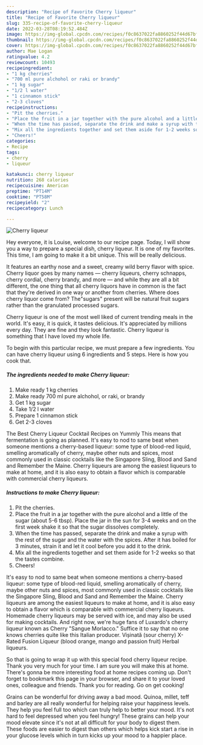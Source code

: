 ```yaml
---
description: "Recipe of Favorite Cherry liqueur"
title: "Recipe of Favorite Cherry liqueur"
slug: 335-recipe-of-favorite-cherry-liqueur
date: 2022-03-28T08:19:52.484Z
image: https://img-global.cpcdn.com/recipes/f0c8637022fa8860252f44d67bf6100f/751x532cq70/cherry-liqueur-recipe-main-photo.jpg
thumbnail: https://img-global.cpcdn.com/recipes/f0c8637022fa8860252f44d67bf6100f/751x532cq70/cherry-liqueur-recipe-main-photo.jpg
cover: https://img-global.cpcdn.com/recipes/f0c8637022fa8860252f44d67bf6100f/751x532cq70/cherry-liqueur-recipe-main-photo.jpg
author: Mae Logan
ratingvalue: 4.2
reviewcount: 10493
recipeingredient:
- "1 kg cherries"
- "700 ml pure alchohol or raki or brandy"
- "1 kg sugar"
- "1/2 l water"
- "1 cinnamon stick"
- "2-3 cloves"
recipeinstructions:
- "Pit the cherries."
- "Place the fruit in a jar together with the pure alcohol and a little of the sugar (about 5-6 tbsp). Place the jar in the sun for 3-4 weeks and on the first week shake it so that the sugar dissolves completely."
- "When the time has passed, separate the drink and make a syrup with the rest of the sugar and the water with the spices. After it has boiled for 3 minutes, strain it and let it cool before you add it to the drink."
- "Mix all the ingredients together and set them aside for 1-2 weeks so that the tastes combine."
- "Cheers!"
categories:
- Recipe
tags:
- cherry
- liqueur

katakunci: cherry liqueur 
nutrition: 268 calories
recipecuisine: American
preptime: "PT14M"
cooktime: "PT58M"
recipeyield: "2"
recipecategory: Lunch

---
```



![Cherry liqueur](https://img-global.cpcdn.com/recipes/f0c8637022fa8860252f44d67bf6100f/751x532cq70/cherry-liqueur-recipe-main-photo.jpg)

Hey everyone, it is Louise, welcome to our recipe page. Today, I will show you a way to prepare a special dish, cherry liqueur. It is one of my favorites. This time, I am going to make it a bit unique. This will be really delicious.

It features an earthy nose and a sweet, creamy wild berry flavor with spice. Cherry liquor goes by many names — cherry liqueurs, cherry schnapps, cherry cordial, cherry brandy, and more — and while they are all a bit different, the one thing that all cherry liquors have in common is the fact that they&#39;re derived in one way or another from cherries. Where does cherry liquor come from? The&#34;sugars&#34; present will be natural fruit sugars rather than the granulated processed sugars.

Cherry liqueur is one of the most well liked of current trending meals in the world. It's easy, it is quick, it tastes delicious. It's appreciated by millions every day. They are fine and they look fantastic. Cherry liqueur is something that I have loved my whole life.


To begin with this particular recipe, we must prepare a few ingredients. You can have cherry liqueur using 6 ingredients and 5 steps. Here is how you cook that.

<!--inarticleads1-->

##### The ingredients needed to make Cherry liqueur:

1. Make ready 1 kg cherries
1. Make ready 700 ml pure alchohol, or raki, or brandy
1. Get 1 kg sugar
1. Take 1/2 l water
1. Prepare 1 cinnamon stick
1. Get 2-3 cloves


The Best Cherry Liqueur Cocktail Recipes on Yummly This means that fermentation is going as planned. It&#39;s easy to nod to same beat when someone mentions a cherry-based liqueur: some type of blood-red liquid, smelling aromatically of cherry, maybe other nuts and spices, most commonly used in classic cocktails like the Singapore Sling, Blood and Sand and Remember the Maine. Cherry liqueurs are among the easiest liqueurs to make at home, and it is also easy to obtain a flavor which is comparable with commercial cherry liqueurs. 

<!--inarticleads2-->

##### Instructions to make Cherry liqueur:

1. Pit the cherries.
1. Place the fruit in a jar together with the pure alcohol and a little of the sugar (about 5-6 tbsp). Place the jar in the sun for 3-4 weeks and on the first week shake it so that the sugar dissolves completely.
1. When the time has passed, separate the drink and make a syrup with the rest of the sugar and the water with the spices. After it has boiled for 3 minutes, strain it and let it cool before you add it to the drink.
1. Mix all the ingredients together and set them aside for 1-2 weeks so that the tastes combine.
1. Cheers!


It&#39;s easy to nod to same beat when someone mentions a cherry-based liqueur: some type of blood-red liquid, smelling aromatically of cherry, maybe other nuts and spices, most commonly used in classic cocktails like the Singapore Sling, Blood and Sand and Remember the Maine. Cherry liqueurs are among the easiest liqueurs to make at home, and it is also easy to obtain a flavor which is comparable with commercial cherry liqueurs. Homemade cherry liqueurs may be served with ice, and may also be used for making cocktails. And right now, we&#39;re huge fans of Luxardo&#39;s cherry liqueur known as Cherry &#34;Sangue Morlacco.&#34; Suffice it to say that no one knows cherries quite like this Italian producer. Vișinată (sour cherry) X-Rated Fusion Liqueur (blood orange, mango and passion fruit) Herbal liqueurs. 

So that is going to wrap it up with this special food cherry liqueur recipe. Thank you very much for your time. I am sure you will make this at home. There's gonna be more interesting food at home recipes coming up. Don't forget to bookmark this page in your browser, and share it to your loved ones, colleague and friends. Thank you for reading. Go on get cooking!

Grains can be wonderful for driving away a bad mood. Quinoa, millet, teff and barley are all really wonderful for helping raise your happiness levels. They help you feel full too which can truly help to better your mood. It's not hard to feel depressed when you feel hungry! These grains can help your mood elevate since it's not at all difficult for your body to digest them. These foods are easier to digest than others which helps kick start a rise in your glucose levels which in turn kicks up your mood to a happier place.
